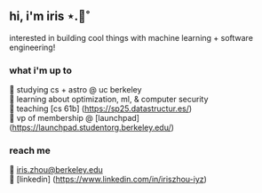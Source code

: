 ## hi, i'm iris ⋆.🌷˚ 
interested in building cool things with machine learning + software engineering!

### what i'm up to
🧸 studying cs + astro @ uc berkeley  
🌱 learning about optimization, ml, & computer security  
📓 teaching [cs 61b] (https://sp25.datastructur.es/)  
🚀 vp of membership @ [launchpad] (https://launchpad.studentorg.berkeley.edu/)  

### reach me
📧 iris.zhou@berkeley.edu  
📍 [linkedin] (https://www.linkedin.com/in/iriszhou-iyz)
